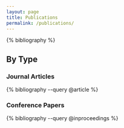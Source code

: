 ```yaml
---
layout: page
title: Publications
permalink: /publications/
---
```


{% bibliography %}

## By Type
### Journal Articles
{% bibliography --query @article %}

### Conference Papers
{% bibliography --query @inproceedings %}